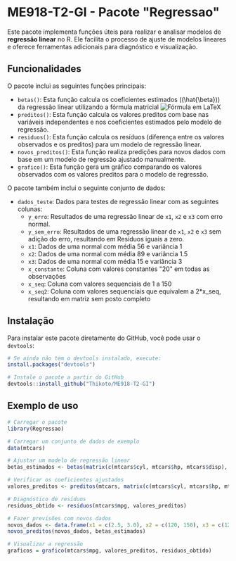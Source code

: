 # ME918-T2-GI - Pacote "Regressao"

Este pacote implementa funções úteis para realizar e analisar modelos de **regressão linear** no R. Ele facilita o processo de ajuste de modelos lineares e oferece ferramentas adicionais para diagnóstico e visualização.

## Funcionalidades

O pacote inclui as seguintes funções principais:

- `betas()`: Esta função calcula os coeficientes estimados (\(\hat{\beta}\)) da regressão linear utilizando a fórmula matricial ![Fórmula em LaTeX](https://latex.codecogs.com/png.latex?\hat{\beta}%20=%20(X^T%20X)^{-1}%20X^T%20y)
- `preditos()`: Esta função calcula os valores preditos com base nas variáveis independentes e nos coeficientes estimados pelo modelo de regressão.
- `residuos()`: Esta função calcula os resíduos (diferença entre os valores observados e os preditos) para um modelo de regressão linear.
- `novos_preditos()`: Esta função realiza predições para novos dados com base em um modelo de regressão ajustado manualmente.
- `grafico()`: Esta função gera um gráfico comparando os valores observados com os valores preditos para o modelo de regressão.

O pacote também inclui o seguinte conjunto de dados:

- `dados_teste`: Dados para testes de regressão linear com as seguintes colunas:
  - `y_erro`: Resultados de uma regressão linear de `x1`, `x2` e `x3` com erro normal.
  - `y_sem_erro`: Resultados de uma regressão linear de `x1`, `x2` e `x3` sem adição do erro, resultando em Resíduos iguais a zero.
  - `x1`: Dados de uma normal com média 56 e variância 1
  - `x2`: Dados de uma normal com média 89 e variância 1.5
  - `x3`: Dados de uma normal com média 15 e variância 3
  - `x_constante`: Coluna com valores constantes "20" em todas as observações
  - `x_seq`: Coluna com valores sequenciais de 1 a 150
  - `x_seq2`: Coluna com valores sequenciais que equivalem a 2*x_seq, resultando em matriz sem posto completo
    

## Instalação

Para instalar este pacote diretamente do GitHub, você pode usar o `devtools`:

```r
# Se ainda não tem o devtools instalado, execute:
install.packages("devtools")

# Instale o pacote a partir do GitHub
devtools::install_github("Thikoto/ME918-T2-GI")
```

## Exemplo de uso

```r
# Carregar o pacote
library(Regressao)

# Carregar um conjunto de dados de exemplo
data(mtcars)

# Ajustar um modelo de regressão linear
betas_estimados <- betas(matrix(c(mtcars$cyl, mtcars$hp, mtcars$disp), ncol = 3), mtcars$mpg)

# Verificar os coeficientes ajustados
valores_preditos <- preditos(mtcars, matrix(c(mtcars$cyl, mtcars$hp, mtcars$disp), ncol = 3), betas_estimados)

# Diagnóstico de resíduos
residuos_obtido <- residuos(mtcars$mpg, valores_preditos)

# Fazer previsões com novos dados
novos_dados <- data.frame(x1 = c(2.5, 3.0), x2 = c(120, 150), x3 = c(120, 150))
novos_preditos(novos_dados, betas_estimados)

# Visualizar a regressão
graficos = grafico(mtcars$mpg, valores_preditos, residuos_obtido)
```
